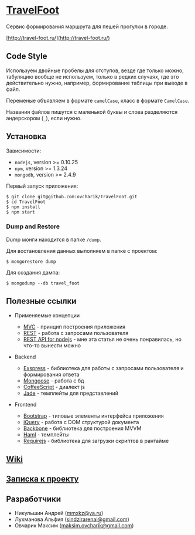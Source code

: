 # [TravelFoot](http://travel-foot.ru/)

Сервис формирования маршрута для пешей прогулки в городе.

[http://travel-foot.ru/](http://travel-foot.ru/)

## Code Style

Используем двойные пробелы для отступов, везде где только можно, табуляцию вообще не используем, только в редких случаях, где это действительно нужно, например, формирование таблицы при выводе в файл.

Переменые объявляем в формате `camelCase`, класс в формате `CamelCase`.

Названия файлов пишутся с маленькой буквы и слова разделяются андерскором (`_`), если нужно.

## Установка

Зависимости:

  - `nodejs`, version >= 0.10.25
  - `npm`, version >= 1.3.24
  - `mongodb`, version >= 2.4.9

Первый запуск приложения:

    $ git clone git@github.com:ovcharik/TravelFoot.git
    $ cd TravelFoot
    $ npm install
    $ npm start

### Dump and Restore

Dump монги находится в папке `/dump`.

Для востановления данных выполняем в папке с проектом:

    $ mongorestore dump

Для создания дампа:

    $ mongodump --db travel_foot


## Полезные ссылки

* Применяемые концепции
  - [MVC](http://ru.wikipedia.org/wiki/Model-View-Controller) - принцип построения приложения
  - [REST](http://habrahabr.ru/post/38730/) - работа с запросами пользователя
  - [REST API for nodejs](http://habrahabr.ru/post/213931/) - мне эта статья не очень понравилась, но что-то вынести можно

* Backend
  - [Exspress](http://expressjs.com/api.html) - библиотека для работы с запросами пользователя и формирования ответа
  - [Mongoose](http://mongoosejs.com/) - работа с бд
  - [CoffeeScript](http://coffeescript.org/) - диалект js
  - [Jade](http://jade-lang.com/) - темплейты для представлений

* Frontend
  - [Bootstrap](http://getbootstrap.com/) - типовые элементы интерфейса приложения
  - [jQuery](http://jquery.com/) - работа с DOM структурой документа
  - [Backbone](http://backbonejs.org/) - библиотека для построения MVVM
  - [Haml](http://haml.info/) - темплейты
  - [Requirejs](http://requirejs.org/) - библиотека для загрузки скриптов в рантайме


## [Wiki](https://github.com/ovcharik/TravelFoot/wiki)

## [Записка к проекту](https://github.com/ovcharik/TravelFoot/blob/master/course-note.md)

## Разработчики

  - Никульшин Андрей (mmxkz@ya.ru)
  - Лукманова Альфия (sindzirarenai@gmail.com)
  - Овчарик Максим (maksim.ovcharik@gmail.com)
